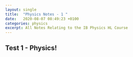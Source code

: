 ```yaml
---
layout: single
title:  "Physics Notes - 1 "
date:   2020-08-07 08:49:23 +0100
categories: physics 
excerpt: All Notes Relating to the IB Physics HL Course 
---
```


## Test 1 - Physics!